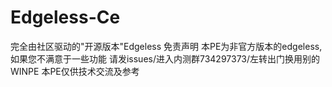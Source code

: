 # Edgeless-Ce
完全由社区驱动的"开源版本"Edgeless
免责声明
本PE为非官方版本的edgeless,如果您不满意于一些功能
请发issues/进入内测群734297373/左转出门换用别的WINPE
本PE仅供技术交流及参考
